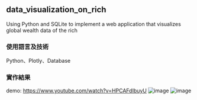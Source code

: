 ## data_visualization_on_rich
Using Python and SQLite to implement a web application that visualizes global wealth data of the rich

### 使用語言及技術
Python、Plotly、Database

### 實作結果
demo: https://www.youtube.com/watch?v=HPCAFdIbuyU
![image](https://github.com/user-attachments/assets/06bea38d-e499-41d9-abda-3343bbd3f651)
![image](https://github.com/user-attachments/assets/eab01f1a-45eb-46b4-b346-fd690460f132)


